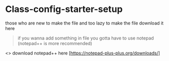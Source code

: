# Class-config-starter-setup
those who are new to make the file and too lazy to make the file download it here

> if you wanna add something in file you gotta have to use notepad (notepad++ is more recommended) 


<> download notepad++ here [https://notepad-plus-plus.org/downloads/]
